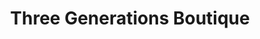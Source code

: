 ---
title: "Three Generations Boutique"
url: /simpsonville/three-generations-boutique/
shop: Kleidung
---